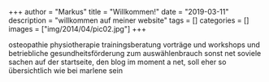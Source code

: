 +++
author = "Markus"
title = "Willkommen!"
date = "2019-03-11"
description = "willkommen auf meiner website"
tags = []
categories = []
images  = ["img/2014/04/pic02.jpg"]
+++


osteopathie physiotherapie trainingsberatung vorträge und workshops und betriebliche gesundheitsförderung zum auswählenbrauch sonst net soviele sachen auf der startseite, den blog im moment a net, soll eher so übersichtlich wie bei marlene sein